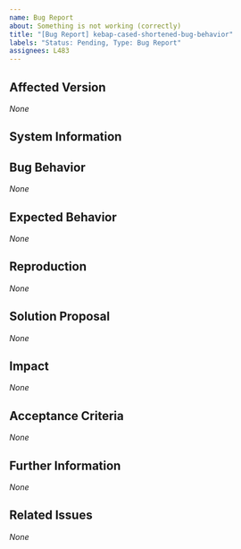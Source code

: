 ```yaml
---
name: Bug Report
about: Something is not working (correctly)
title: "[Bug Report] kebap-cased-shortened-bug-behavior"
labels: "Status: Pending, Type: Bug Report"
assignees: L483
---
```


<!--
How to use this template:
Keep ALL of the text encapsulated in comments, even though it will not be rendered.
ONLY add text in the places that are filled with *None* default and replace *None* with your text.

Do NOT abuse a "bug report" to report "security vulnerabilities".
In such instances, act as described in the project's "security policy" or if the project does not specify how to report these incidents, open a "security advisory".
-->

## Affected Version
<!--
Name the known versions or main branches of the project that the bug affects.
e.g. Project Version 1.2.1, Project Version 2.0.0
-->
*None*

## System Information
<!--
Name any potentially helpful information about the system(s) where the bug appeared, like the operating system and its version, the browser and its version, device information, etc.
e.g. Windows 10 Pro 21H2 64-bit, Firefox 108.0.2 64-bit
-->

## Bug Behavior
<!--
Describe the bug's behavior as detailed as possible.
-->
*None*

## Expected Behavior
<!--
Describe how you expected the program to behave as specifical as possible.
-->
*None*

## Reproduction
<!--
Describe how to reproduce the bug step-by-step as detailed as possible. Use an ordered list for this.
e.g.:
  1. I started here.
  2. Then, I did this.
  ...
-->
*None*

## Solution Proposal
<!--
Describe the solution that you have in mind as detailed as possible, in case you know a fix.
-->
*None*

## Impact
<!--
Describe potential side effects of your solution proposal, which could cause follow-up issues, to the best of your knowledge.
-->
*None*

## Acceptance Criteria
<!--
Specify the acceptance criteria as a task list that contains one or more entries.
e.g.:
  - [ ] Do this
  - [ ] Do that
  ...
-->
*None*

## Further Information
<!--
Add additional helpful, issue-related information, such as, links, screenshots, sketches, considerations, thoughts, etc.
-->
*None*

## Related Issues
<!--
Add a bullet point list of other related issues, in case there are any. In particular, the issue(s) (if you can narrow it/them down) that introduced the bug would be helpful.
e.g.:
  - #42
  - #73
  ...
-->
*None*

<!--
Information for contributors about label usage:<br/>
        
  - select any number of fitting labels that have a `Flag: ` prefix
  - select any number of fitting labels that have a `For: ` prefix
  - select EXACTLY ONE label that has a `Priority: ` prefix
  - select EXACTLY ONE label that has a `Scope: ` prefix
  - NEVER tamper with the initial `Status: Pending` label when creating an issue
  - NEVER add, remove, or change any associations (or the lack thereof) between an issue and label that has a `Type: ` prefix
        
  Look at the label descriptions to grasp their proper usage and pick the most fitting.
  If more than one `Type: ` label fits the issue, it is a good indicator that the issue mixes concerns.
  You should then split this issue into multiple issues so that each new issue falls EXACTLY INTO ONE category.
-->
